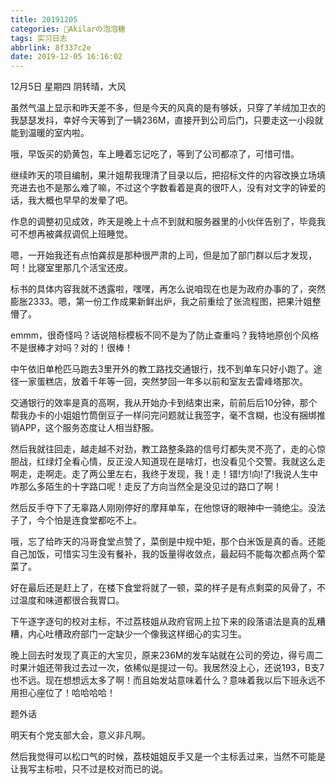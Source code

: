 ```yaml
---
title: 20191205
categories: 🍬Akilarの泡泡糖
tags: 实习日志
abbrlink: 8f337c2e
date: 2019-12-05 16:16:02
---
```


12月5日 星期四 阴转晴，大风

虽然气温上显示和昨天差不多，但是今天的风真的是有够妖，只穿了羊绒加卫衣的我瑟瑟发抖，幸好今天等到了一辆236M，直接开到公司后门，只要走这一小段就能到温暖的室内啦。

哦，早饭买的奶黄包，车上睡着忘记吃了，等到了公司都凉了，可惜可惜。

继续昨天的项目编制，果汁姐帮我理清了目录以后，把招标文件的内容改换立场填充进去也不是那么难了嘛，不过这个字数看着是真的很吓人，没有对文字的钟爱的话，我大概也早早的发晕了吧。

作息的调整初见成效，昨天是晚上十点不到就和服务器里的小伙伴告别了，毕竟我可不想再被龚叔调侃上班睡觉。

嗯，一开始我还有点怕龚叔是那种很严肃的上司，但是加了部门群以后才发现，呵！比寝室里那几个活宝还皮。

标书的具体内容我就不透露啦，嘿嘿，再怎么说咱现在也是为政府办事的了，突然膨胀2333。嗯，第一份工作成果新鲜出炉，我之前重绘了张流程图，把果汁姐整懵了。

emmm，很奇怪吗？话说陪标模板不同不是为了防止查重吗？我特地原创个风格不是很棒才对吗？对的！很棒！

中午依旧单枪匹马跑去3里开外的教工路找交通银行，找不到单车只好小跑了。途径一家蛋糕店，放着千年等一回，突然梦回一年多以前和室友去雷峰塔那次。

交通银行的效率是真的高啊，我从开始办卡到结束出来，前前后后10分钟，那个帮我办卡的小姐姐竹筒倒豆子一样问完问题就让我签字，毫不含糊，也没有捆绑推销APP，这个服务态度让人相当舒服。

然后我就往回走，越走越不对劲，教工路整条路的信号灯都失灵不亮了，走的心惊胆战，红绿灯全看心情，反正没人知道现在是啥灯，也没看见个交警。我就这么走啊走，走啊走。走了两公里左右，我终于发现，我！走！错!方!向!了!我说人生中咋那么多陌生的十字路口呢！走反了方向当然全是没见过的路口了啊！

然后反手夺下了无辜路人刚刚停好的摩拜单车，在他惊讶的眼神中一骑绝尘。没法子了，今个怕是连食堂都吃不上。

哦，忘了给昨天的冯哥食堂点赞了，菜倒是中规中矩，那个白米饭是真的香。还能自己加饭，可惜实习生没有餐补，我的饭量得收敛点，最起码不能每次都点两个荤菜了。

好在最后还是赶上了，在楼下食堂将就了一顿，菜的样子是有点剩菜的风骨了，不过温度和味道都很合我胃口。

下午逐字逐句的校对主标，不过荔枝姐从政府官网上拉下来的段落语法是真的乱糟糟，内心吐槽政府部门一定缺少一个像我这样细心的实习生。

晚上回去时发现了真正的大宝贝，原来236M的发车站就在公司的旁边，得亏周二时果汁姐还带我过去过一次，依稀似是提过一句。我居然没上心，还说193，B支7也不远。现在想想远太多了啊！而且始发站意味着什么？意味着我以后下班永远不用担心座位了！哈哈哈哈！

题外话

明天有个党支部大会，意义非凡啊。



然后我觉得可以松口气的时候，荔枝姐姐反手又是一个主标丢过来，当然不可能是让我写主标啦，只不过是校对而已的说。
